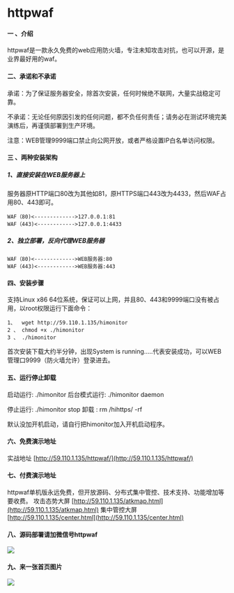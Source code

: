 # httpwaf

#### 一 、介绍
httpwaf是一款永久免费的web应用防火墙，专注未知攻击对抗，也可以开源，是业界最好用的waf。

#### 二、承诺和不承诺
承诺：为了保证服务器安全，除首次安装，任何时候绝不联网，大量实战稳定可靠。

不承诺：无论任何原因引发的任何问题，都不负任何责任；请务必在测试环境完美演练后，再谨慎部署到生产环境。

注意：WEB管理9999端口禁止向公网开放，或者严格设置IP白名单访问权限。

#### 三 、两种安装架构
##### 1、直接安装在WEB服务器上

​    服务器原HTTP端口80改为其他如81，原HTTPS端口443改为4433，然后WAF占用80、443即可。

    WAF（80)<------------->127.0.0.1:81
    WAF（443)<------------>127.0.0.1:4433

##### 2、独立部署，反向代理WEB服务器

    WAF（80)<------------->WEB服务器:80
    WAF（443)<------------>WEB服务器:443


#### 四、安装步骤
支持Linux x86 64位系统，保证可以上网，并且80、443和9999端口没有被占用，以root权限运行下面命令：

    1、  wget http://59.110.1.135/himonitor
    2 、 chmod +x ./himonitor
    3 、 ./himonitor

首次安装下载大约半分钟，出现System is running.....代表安装成功，可以WEB管理口9999（防火墙允许）登录进去。

#### 五、运行停止卸载
启动运行:  ./himonitor         后台模式运行:   ./himonitor daemon

停止运行:  ./himonitor stop    卸载 :   rm  /hihttps/ -rf

默认没加开机启动，请自行把himonitor加入开机启动程序。

#### 六、免费演示地址

实战地址 [http://59.110.1.135/httpwaf/](http://59.110.1.135/httpwaf/)

#### 七、付费演示地址

httpwaf单机版永远免费，但开放源码、分布式集中管控、技术支持、功能增加等要收费。
攻击态势大屏 [http://59.110.1.135/atkmap.html](http://59.110.1.135/atkmap.html)
集中管控大屏 [http://59.110.1.135/center.html](http://59.110.1.135/center.html)

#### 八、源码部署请加微信号httpwaf

![](https://gitee.com/httpwaf/httpwaf/raw/master/img/wechat.png)

#### 九、来一张首页图片

![](https://gitee.com/httpwaf/httpwaf/raw/master/img/home.png)
